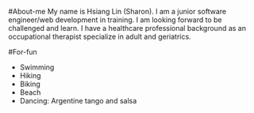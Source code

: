 #About-me
My name is Hsiang Lin (Sharon).  I am a junior software engineer/web development in training.  I am looking forward to be challenged and learn.  I have a healthcare professional background as an occupational therapist specialize in adult and geriatrics. 

#For-fun 
* Swimming
* Hiking
* Biking
* Beach
* Dancing: Argentine tango and salsa